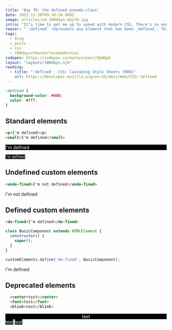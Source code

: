 ```yaml
---
title: 'Day 70: the defined pseudo-class'
date: 2022-12-30T09:38:54.969Z
image: articles/sm_100days-day70.jpg
intro: "It’s time to get me up to speed with modern CSS. There’s so much new in CSS that I know too little about. To change that I’ve started [#100DaysOfMoreOrLessModernCSS](/blog/2022/100-days-of-more-or-less-modern-css/). Why more or less modern CSS? Because some topics will be about cutting-edge features, while other stuff has been around for quite a while already, but I just have little to no experience with it."
teaser: "`:defined` represents any element that has been _defined_. This includes standard elements and custom elements that have been successfully defined."
tags:
  - blog
  - posts
  - css
  - 100daysofmoreorlessmoderncss
codepen: https://codepen.io/matuzo/pen/jOpWQpb
layout: "layouts/100days.njk"
reading:
  - title: ":defined - CSS: Cascading Style Sheets (MDN)"
    url: https://developer.mozilla.org/en-US/docs/Web/CSS/:defined
---
```



<style>
  [data-sample] :defined {
    background-color: #000;
  color: #fff;
}
</style>

<script>
  class BasicComponent extends HTMLElement {
  constructor() {
    super();
  }
}

customElements.define('de-fined', BasicComponent);
</script>

```css
:defined {
  background-color: #000;
  color: #fff;
}
```

## Standard elements

```html
<p>I'm defined</p>
<small>I'm defined</small>
```

<div data-sample="demo">
  <p>I'm defined</p>
  <small>I'm defined</small>
</div>

## Undefined custom elements

```html
<unde-fined>I'm not defined</unde-fined>
```

<div data-sample="demo">
  <unde-fined>I'm not defined</unde-fined>
</div>

## Defined custom elements

```html
<de-fined>I'm defined</de-fined>
```

```js
class BasicComponent extends HTMLElement {
  constructor() {
    super();
  }
}

customElements.define('de-fined', BasicComponent);
```

<div data-sample="demo">
  <de-fined>I'm defined</de-fined>
</div>

## Deprecated elements

```html
  <center>test</center>
  <font>test</font>
  <blink>test</blink>
```

<div data-sample="demo">
  <center>test</center>
  <font>test</font>
  <blink>test</blink>
</div>